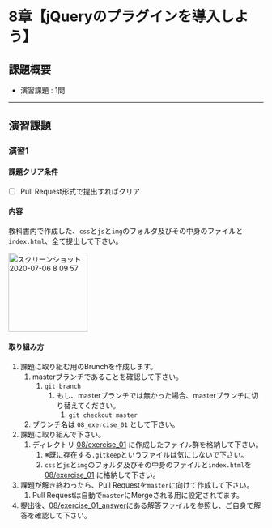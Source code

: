 # 8章【jQueryのプラグインを導入しよう】

## 課題概要
 - 演習課題 : 1問

---
## 演習課題
### 演習1
#### 課題クリア条件
- [ ] Pull Request形式で提出すればクリア


#### 内容
教科書内で作成した、`css`と`js`と`img`のフォルダ及びその中身のファイルと`index.html`、全て提出して下さい。

<img width="156" alt="スクリーンショット 2020-07-06 8 09 57" src="https://user-images.githubusercontent.com/55776672/86544238-1b0fb000-bf60-11ea-8875-ecdacacad906.png">

#### 取り組み方
1. 課題に取り組む用のBrunchを作成します。
   1. masterブランチであることを確認して下さい。
      1. `git branch`
         1. もし、masterブランチでは無かった場合、masterブランチに切り替えてください。
            1. `git checkout master`
   1. ブランチ名は `08_exercise_01` として下さい。
1. 課題に取り組んで下さい。
   1. ディレクトリ [08/exercise_01](./exercise_01) に作成したファイル群を格納して下さい。
      1. ※既に存在する`.gitkeep`というファイルは気にしないで下さい。
      1. `css`と`js`と`img`のフォルダ及びその中身のファイルと`index.html`を[08/exercise_01](./exercise_01) に格納して下さい。
1. 課題が解き終わったら、Pull Requestを`master`に向けて作成して下さい。
   1. Pull Requestは自動で`master`にMergeされる用に設定されてます。
1. 提出後、[08/exercise_01_answer](./exercise_01_answer)にある解答ファイルを参照し、ご自身で解答を確認して下さい。
